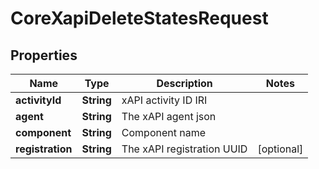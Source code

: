 

# CoreXapiDeleteStatesRequest


## Properties

| Name | Type | Description | Notes |
|------------ | ------------- | ------------- | -------------|
|**activityId** | **String** | xAPI activity ID IRI |  |
|**agent** | **String** | The xAPI agent json |  |
|**component** | **String** | Component name |  |
|**registration** | **String** | The xAPI registration UUID |  [optional] |



